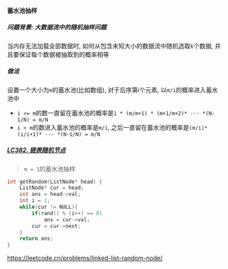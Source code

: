 #### 蓄水池抽样

##### 问题背景: 大数据流中的随机抽样问题
当内存无法加载全部数据时, 如何从包含未知大小的数据流中随机选取`k`个数据, 并且要保证每个数据被抽取到的概率相等

##### 做法
设置一个大小为`m`的蓄水池(比如数组), 对于后序第i个元素, 以`m/i`的概率进入蓄水池中
- `i <= m`的数一直留在蓄水池的概率是`1 * (m/m+1) * (m+1/m+2)* ··· *(N-1/N) = m/N`
- `i > m`的数进入蓄水池的概率是`m/i`, 之后一直留在蓄水池的概率是`(m/i)*(i/i+1)* ··· *(N-1/N) = m/N`


##### [LC382. 链表随机节点](/workspace/382.%E9%93%BE%E8%A1%A8%E9%9A%8F%E6%9C%BA%E8%8A%82%E7%82%B9.cpp)
> `m = 1`的蓄水池抽样
```CPP
int getRandom(ListNode* head) {
    ListNode* cur = head;
    int ans = head->val;
    int i = 1;
    while(cur != NULL){
        if(rand() % (i++) == 0)
            ans = cur->val;
        cur = cur->next;
    }
    return ans;
}
```
https://leetcode.cn/problems/linked-list-random-node/